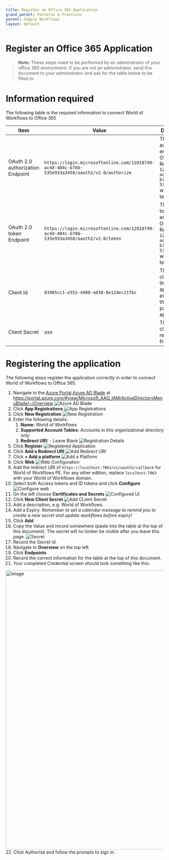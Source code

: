 ```yaml
---
title: Register an Office 365 Application
grand_parent: Patterns & Practices
parent: Sample Workflows
layout: default
---
```

# Register an Office 365 Application

> **Note:** These steps need to be performed by an administrator of your office 365 environment. If you are not an administrator, send this document to your administrator and ask for the table below to be filled in:

# Information required
The following table is the required information to connect World of Workflows to Office 365

| Item | Value | Description | 
| --- | --- | --- |
| OAuth 2.0 authorization Endpoint | ```https://login.microsoftonline.com/12818749-ac4d-484c-b76b-535e933a3458/oauth2/v2.0/authorize``` | This is the authorization endpoint for Office 365. Replace ```12818749-ac4d-484c-b76b-535e933a3458``` with your tenant id. |
| OAuth 2.0 token Endpoint | ```https://login.microsoftonline.com/12818749-ac4d-484c-b76b-535e933a3458/oauth2/v2.0/token``` | This is the token endpoint for Office 365. Replace ```12818749-ac4d-484c-b76b-535e933a3458``` with your tenant id. |
| Client Id | ```83985cc1-e552-4908-a038-8e12dec21fbc``` | This is the client id for the application, available in the overview page of the application. |
| Client Secret | xxx | This is the client secret, recorded from below |


# Registering the application
The following steps register the application correctly in order to connect World of Workflows to Office 365.

1. Navigate to the [Azure Portal Azure AD Blade](https://portal.azure.com/#view/Microsoft_AAD_IAM/ActiveDirectoryMenuBlade/~/Overview) at https://portal.azure.com/#view/Microsoft_AAD_IAM/ActiveDirectoryMenuBlade/~/Overview
   ![Azure AD Blade](2023-03-06-08-14-05.png)
2. Click **App Registrations**
   ![App Registrations](2023-03-06-08-14-37.png)
3. Click **New Registration**
   ![New Registration](2023-03-06-08-15-27.png)
4. Enter the following details:
   1. **Name:** World of Workflows
   2. **Supported Account Tables:** Accounts in this organizational directory only
   3. **Redirect URI:** - Leave Blank
   ![Registration Details](2023-03-06-08-16-55.png)
5. Click **Register**
   ![Registered Application](2023-03-06-08-17-47.png)
6. Click **Add a Redirect URI**
   ![Add Redirect URI](2023-03-06-08-18-36.png)
7. Click **+ Add a platform**
   ![Add a Platform](2023-03-06-08-20-13.png)
8. Click **Web**
   ![Web Configuration](2023-03-06-08-20-50.png)
9. Add the redirect URI of ```https://localhost:7063/v1/oauth2/callback``` for World of Workflows PE. For any other edition, replace ```localhost:7063``` with your World of Workflows domain.
10. Select both Access tokens and ID tokens and click **Configure**
  ![Configure web](2023-03-06-08-22-36.png) 
11. On the left choose **Certificates and Secrets**
    ![Configured UI](2023-03-06-08-23-33.png)
12. Click **New Client Secret**
    ![Add CLient Secret](2023-03-06-08-24-23.png)
13. Add a description, e.g. World of Workflows. 
14. Add a Expiry. *Remember to set a calendar message to remind you to create a new secret and update workflows before expiry!*
15. Click **Add**
16. Copy the Value and record somewhere (paste into the table at the top of this document). The secret will no lonber be visible after you leave this page.
    ![Secret](2023-03-06-08-26-25.png)
17. Record the Secret Id.
18. Navigate to **Overview** on the top left
19. Click **Endpoints**
20. Record the correct information for the table at the top of this document.
21. Your completed Credential screen should look something like this:
<img width="890" alt="image" src="https://github.com/TribeDevAU/WorkflowsUniversity/assets/10161221/2d1eed5c-e675-47dd-bcfe-22555e79e928">
22. Click Authorize and follow the prompts to sign in.

